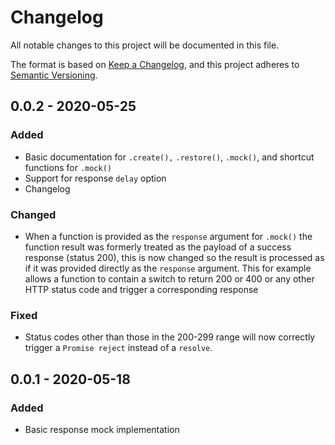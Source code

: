 # Changelog
All notable changes to this project will be documented in this file.

The format is based on [Keep a Changelog](https://keepachangelog.com/en/1.0.0/),
and this project adheres to [Semantic Versioning](https://semver.org/spec/v2.0.0.html).

## 0.0.2 - 2020-05-25
### Added
- Basic documentation for `.create(),` `.restore()`, `.mock()`, and shortcut functions for `.mock()`
- Support for response `delay` option
- Changelog

### Changed
- When a function is provided as the `response` argument for `.mock()` the function result was formerly treated as the payload of a success response (status 200), this is now changed so the result is processed as if it was provided directly as the `response` argument. This for example allows a function to contain a switch to return 200 or 400 or any other HTTP status code and trigger a corresponding response

### Fixed
- Status codes other than those in the 200-299 range will now correctly trigger a `Promise reject` instead of a `resolve`.

## 0.0.1 - 2020-05-18
### Added
- Basic response mock implementation
